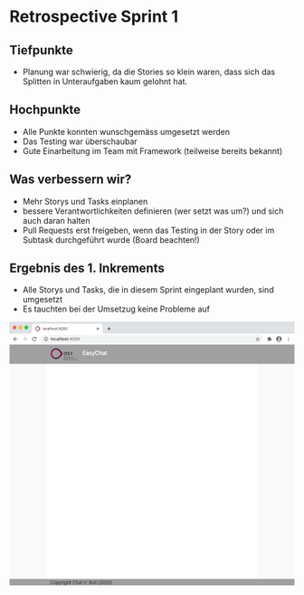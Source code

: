 # Retrospective Sprint 1

## Tiefpunkte
- Planung war schwierig, da die Stories so klein waren, dass sich das Splitten in Unteraufgaben kaum gelohnt hat.

## Hochpunkte
- Alle Punkte konnten wunschgemäss umgesetzt werden
- Das Testing war überschaubar
- Gute Einarbeitung im Team mit Framework (teilweise bereits bekannt)

## Was verbessern wir?
- Mehr Storys und Tasks einplanen
- bessere Verantwortlichkeiten definieren (wer setzt was um?) und sich auch daran halten
- Pull Requests erst freigeben, wenn das Testing in der Story oder im Subtask durchgeführt wurde (Board beachten!)

## Ergebnis des 1. Inkrements
- Alle Storys und Tasks, die in diesem Sprint eingeplant wurden, sind umgesetzt
- Es tauchten bei der Umsetzug keine Probleme auf

![Ergebnis 1. Sprint](.attachments/20201010_Inkrement_Sprint1.png)

